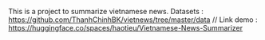 This is a project to summarize vietnamese news.
Datasets : https://github.com/ThanhChinhBK/vietnews/tree/master/data //
Link demo : https://huggingface.co/spaces/haotieu/Vietnamese-News-Summarizer
